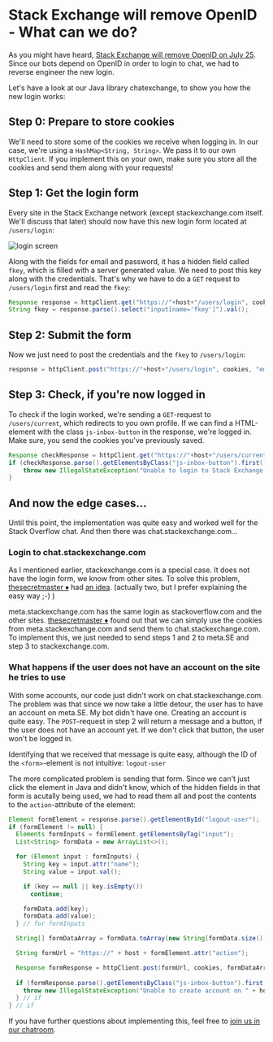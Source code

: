 # Stack Exchange will remove OpenID - What can we do?

As you might have heard, [Stack Exchange will remove OpenID on July 25](https://meta.stackexchange.com/q/307647/347985). Since our bots depend on OpenID in order to login to chat, we had to reverse engineer the new login.

Let's have a look at our Java library chatexchange, to show you how the new login works:

## Step 0: Prepare to store cookies
We'll need to store some of the cookies we receive when logging in. In our case, we're using a `HashMap<String, String>`. We pass it to our own `HttpClient`. If you implement this on your own, make sure you store all the cookies and send them along with your requests!

## Step 1: Get the login form
Every site in the Stack Exchange network (except stackexchange.com itself. We'll discuss that later) should now have this new login form located at `/users/login`:

![login screen](https://camo.githubusercontent.com/ddfe5031e6b1ab0a95c2f98193cb1e215f5b09b7/68747470733a2f2f692e737461636b2e696d6775722e636f6d2f78707a6b4b2e706e67)

Along with the fields for email and password, it has a hidden field called `fkey`, which is filled with a server generated value.
We need to post this key along with the credentials. That's why we have to do a `GET` request to `/users/login` first and read the `fkey`:

```java
Response response = httpClient.get("https://"+host+"/users/login", cookies);
String fkey = response.parse().select("input[name='fkey']").val();
```

## Step 2: Submit the form

Now we just need to post the credentials and the `fkey` to `/users/login`:

```java
response = httpClient.post("https://"+host+"/users/login", cookies, "email", email, "password", password, "fkey", fkey);
```


## Step 3: Check, if you're now logged in

To check if the login worked, we're sending a `GET`-request to `/users/current`, which redirects to you own profile. If we can find a HTML-element with the class `js-inbox-button` in the response, we're logged in.
Make sure, you send the cookies you've previously saved.

```java
Response checkResponse = httpClient.get("https://"+host+"/users/current", cookies);
if (checkResponse.parse().getElementsByClass("js-inbox-button").first() == null) {
	throw new IllegalStateException("Unable to login to Stack Exchange.");
}
```


## And now the edge cases...

Until this point, the implementation was quite easy and worked well for the Stack Overflow chat. And then there was chat.stackexchange.com...

### Login to chat.stackexchange.com

As I mentioned earlier, stackexchange.com is a special case. It does not have the login form, we know from other sites. To solve this problem, [thesecretmaster ♦](https://stackexchange.com/users/6270022/thesecretmaster) had [an idea](https://chat.stackoverflow.com/transcript/message/43180487#43180487). (actually two, but I prefer explaining the easy way ;-) )

meta.stackexchange.com has the same login as stackoverflow.com and the other sites. [thesecretmaster ♦](https://stackexchange.com/users/6270022/thesecretmaster) found out that we can simply use the cookies from meta.stackexchange.com and send them to chat.stackexchange.com.
To implement this, we just needed to send steps 1 and 2 to meta.SE and step 3 to stackexchange.com.


### What happens if the user does not have an account on the site he tries to use

With some accounts, our code just didn't work on chat.stackexchange.com. The problem was that since we now take a little detour, the user has to have an account on meta.SE. My bot didn't have one.
Creating an account is quite easy. The `POST`-request in step 2 will return a message and a button, if the user does not have an account yet. If we don't click that button, the user won't be logged in.

Identifying that we received that message is quite easy, although the ID of the `<form>`-element is not intuitive: `logout-user`

The more complicated problem is sending that form. Since we can't just click the element in Java and didn't know, which of the hidden fields in that form is acutally being used, we had to read them all and post the contents to the `action`-attribute of the element:

```java
Element formElement = response.parse().getElementById("logout-user");
if (formElement != null) {
  Elements formInputs = formElement.getElementsByTag("input");
  List<String> formData = new ArrayList<>();

  for (Element input : formInputs) {
    String key = input.attr("name");
    String value = input.val();

    if (key == null || key.isEmpty())
      continue;

    formData.add(key);
    formData.add(value);
  } // for formInputs

  String[] formDataArray = formData.toArray(new String[formData.size()]);

  String formUrl = "https://" + host + formElement.attr("action");

  Response formResponse = httpClient.post(formUrl, cookies, formDataArray);
  
  if (formResponse.parse().getElementsByClass("js-inbox-button").first() == null) {
    throw new IllegalStateException("Unable to create account on " + host + "! Please create the account manually.");
  } // if
} // if
```

If you have further questions about implementing this, feel free to [join us in our chatroom](https://sobotics.org/chat).
